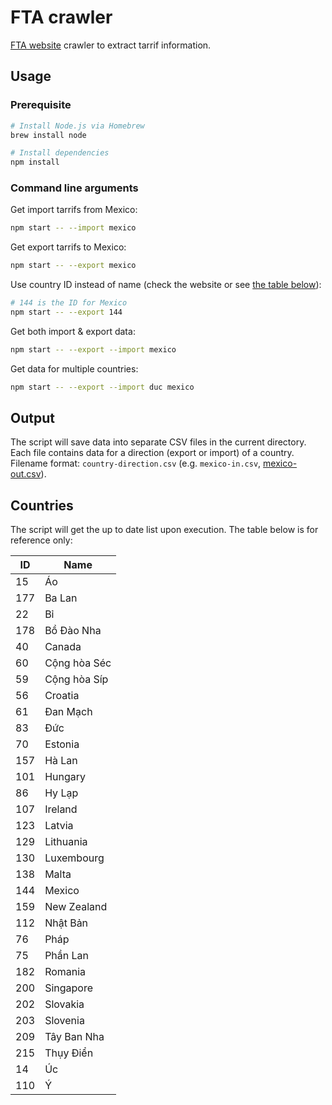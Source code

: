 # FTA crawler

[FTA website](https://fta.moit.gov.vn) crawler to extract tarrif information.

## Usage

### Prerequisite

```bash
# Install Node.js via Homebrew
brew install node

# Install dependencies
npm install
```

### Command line arguments

Get import tarrifs from Mexico:

```bash
npm start -- --import mexico
```

Get export tarrifs to Mexico:

```bash
npm start -- --export mexico
```

Use country ID instead of name (check the website or see [the table below](#countries)):

```bash
# 144 is the ID for Mexico
npm start -- --export 144
```

Get both import & export data:

```bash
npm start -- --export --import mexico
```

Get data for multiple countries:

```bash
npm start -- --export --import duc mexico
```

## Output

The script will save data into separate CSV files in the current directory.
Each file contains data for a direction (export or import) of a country.
Filename format: `country-direction.csv` (e.g. `mexico-in.csv`, [mexico-out.csv](https://gist.github.com/daohoangson/0f0e28defc6f394a24990eb0d1f4b20f)).

## Countries

The script will get the up to date list upon execution.
The table below is for reference only:

| ID | Name |
| --- | --- |
| 15 | Áo |
| 177 | Ba Lan |
| 22 | Bỉ |
| 178 | Bồ Đào Nha |
| 40 | Canada |
| 60 | Cộng hòa Séc |
| 59 | Cộng hòa Síp |
| 56 | Croatia |
| 61 | Đan Mạch |
| 83 | Đức |
| 70 | Estonia |
| 157 | Hà Lan |
| 101 | Hungary |
| 86 | Hy Lạp |
| 107 | Ireland |
| 123 | Latvia |
| 129 | Lithuania |
| 130 | Luxembourg |
| 138 | Malta |
| 144 | Mexico |
| 159 | New Zealand |
| 112 | Nhật Bản |
| 76 | Pháp |
| 75 | Phần Lan |
| 182 | Romania |
| 200 | Singapore |
| 202 | Slovakia |
| 203 | Slovenia |
| 209 | Tây Ban Nha |
| 215 | Thụy Điển |
| 14 | Úc |
| 110 | Ý |
